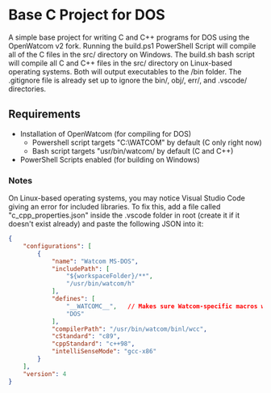 # Base C Project for DOS
A simple base project for writing C and C++ programs for DOS using the OpenWatcom v2 fork.  Running the build.ps1 PowerShell Script will compile all of the C files in the src/ directory on Windows.  The build.sh bash script will compile all C and C++ files in the src/ directory on Linux-based operating systems.  Both will output executables to the /bin folder.  The .gitignore file is already set up to ignore the bin/, obj/, err/, and .vscode/ directories.

## Requirements
- Installation of OpenWatcom (for compiling for DOS)
    - Powershell script targets "C:\WATCOM" by default (C only right now)
    - Bash script targets "usr/bin/watcom/ by default (C and C++)
- PowerShell Scripts enabled (for building on Windows)

### Notes
On Linux-based operating systems, you may notice Visual Studio Code giving an error for included libraries.  To fix this, add a file called "c_cpp_properties.json" inside the .vscode folder in root (create it if it doesn't exist already) and paste the following JSON into it:
```json
{
    "configurations": [
        {
            "name": "Watcom MS-DOS",
            "includePath": [
                "${workspaceFolder}/**",
                "/usr/bin/watcom/h"
            ],
            "defines": [
                "__WATCOMC__",   // Makes sure Watcom-specific macros work
                "DOS"
            ],
            "compilerPath": "/usr/bin/watcom/binl/wcc",
            "cStandard": "c89",
            "cppStandard": "c++98",
            "intelliSenseMode": "gcc-x86"
        }
    ],
    "version": 4
}
```